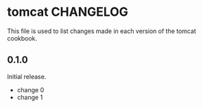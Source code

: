 # tomcat CHANGELOG

This file is used to list changes made in each version of the tomcat cookbook.

## 0.1.0

Initial release.

- change 0
- change 1
